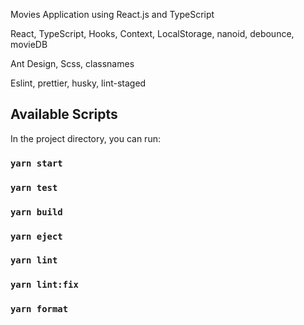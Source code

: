 Movies Application using React.js and TypeScript

React, TypeScript, Hooks, Context, LocalStorage, nanoid, debounce, movieDB

Ant Design, Scss, classnames

Eslint, prettier, husky, lint-staged

## Available Scripts

In the project directory, you can run:

### `yarn start`
### `yarn test`
### `yarn build`
### `yarn eject`
### `yarn lint`
### `yarn lint:fix`
### `yarn format`
